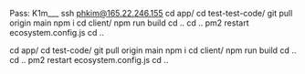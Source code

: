 Pass: K1m\_\_\_
ssh phkim@165.22.246.155
cd app/
cd test-test-code/
git pull origin main
npm i
cd client/
npm run build
cd ..
cd ..
pm2 restart ecosystem.config.js
cd ..

cd app/
cd test-code/
git pull origin main
npm i
cd client/
npm run build
cd ..
cd ..
pm2 restart ecosystem.config.js
cd ..
